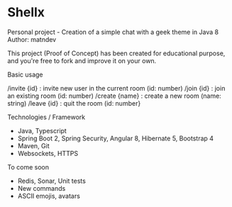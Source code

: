 # Shellx
Personal project - Creation of a simple chat with a geek theme in Java 8
Author: matndev

This project (Proof of Concept) has been created for educational purpose, and you're free to fork and improve it on your own.


Basic usage

/invite {id} : invite new user in the current room (id: number)
/join {id} : join an existing room (id: number)
/create {name} : create a new room (name: string)
/leave {id} : quit the room (id: number}


Technologies / Framework

- Java, Typescript
- Spring Boot 2, Spring Security, Angular 8, Hibernate 5, Bootstrap 4
- Maven, Git
- Websockets, HTTPS


To come soon

- Redis, Sonar, Unit tests
- New commands
- ASCII emojis, avatars
